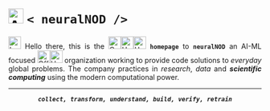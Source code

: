 <div align = "justify">

  # <img src="https://raw.githubusercontent.com/Tarikul-Islam-Anik/Animated-Fluent-Emojis/master/Emojis/Smilies/Alien%20Monster.png" alt="Alien Monster" width="30" height="30" /> <b><code>< neuralNOD /></code></b>
  
  <img src="https://raw.githubusercontent.com/Tarikul-Islam-Anik/Animated-Fluent-Emojis/master/Emojis/Hand%20gestures/Love-You%20Gesture%20Medium%20Skin%20Tone.png" alt="Love-You Gesture Medium Skin Tone" width="25" height="25" /> Hello there, this is the <img src="https://raw.githubusercontent.com/Tarikul-Islam-Anik/Animated-Fluent-Emojis/master/Emojis/Travel%20and%20places/Comet.png" alt="Comet" width="25" height="25" /><img src="https://raw.githubusercontent.com/Tarikul-Islam-Anik/Animated-Fluent-Emojis/master/Emojis/Travel%20and%20places/Hourglass%20Done.png" alt="Hourglass Done" width="25" height="25" /><img src="https://raw.githubusercontent.com/Tarikul-Islam-Anik/Animated-Fluent-Emojis/master/Emojis/Travel%20and%20places/Hot%20Springs.png" alt="Hot Springs" width="25" height="25" /> **`homepage`** to **`neuralNOD`** an AI-ML focused <img src="https://raw.githubusercontent.com/Tarikul-Islam-Anik/Animated-Fluent-Emojis/master/Emojis/Travel%20and%20places/Office%20Building.png" alt="Office Building" width="25" height="25" /><img src="https://raw.githubusercontent.com/Tarikul-Islam-Anik/Animated-Fluent-Emojis/master/Emojis/Travel%20and%20places/Hot%20Springs.png" alt="Hot Springs" width="25" height="25" /> organization working to provide code solutions to *everyday* global problems. The company practices in *research*, *data* and **_scientific computing_** using the modern computational power.

</div>

---

<div align = "center">

  **_`collect, transform, understand, build, verify, retrain`_**

</div>
